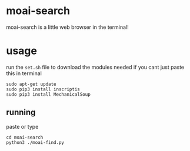 # moai-search
moai-search is a little web browser in the terminal!

# usage
run the ```set.sh``` file to download the modules needed
if you cant just paste this in terminal
```
sudo apt-get update
sudo pip3 install inscriptis
sudo pip3 install MechanicalSoup
```
## running
paste or type
```
cd moai-search
python3 ./moai-find.py
```
